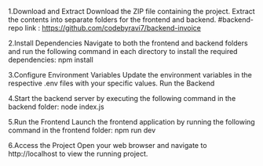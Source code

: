 1.Download and Extract
Download the ZIP file containing the project. Extract the contents into separate folders for the frontend and backend.
#backend-repo link : https://github.com/codebyravi7/backend-invoice

2.Install Dependencies
Navigate to both the frontend and backend folders and run the following command in each directory to install the required dependencies:
  npm install

3.Configure Environment Variables
Update the environment variables in the respective .env files with your specific values.
  Run the Backend
 
4.Start the backend server by executing the following command in the backend folder:
  node index.js

5.Run the Frontend
Launch the frontend application by running the following command in the frontend folder:
  npm run dev

6.Access the Project
Open your web browser and navigate to http://localhost to view the running project.
